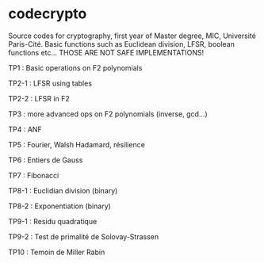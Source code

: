 # codecrypto
Source codes for cryptography, first year of Master degree, MIC, Université Paris-Cité. Basic functions such as Euclidean division, LFSR, boolean functions etc... THOSE ARE NOT SAFE IMPLEMENTATIONS!


TP1 : Basic operations on F2 polynomials

TP2-1 : LFSR using tables

TP2-2 : LFSR in F2

TP3 : more advanced ops on F2 polynomials (inverse, gcd...)

TP4 : ANF

TP5 : Fourier, Walsh Hadamard, résilience

TP6 : Entiers de Gauss

TP7 : Fibonacci

TP8-1 : Euclidian division (binary)

TP8-2 : Exponentiation (binary)

TP9-1 : Residu quadratique

TP9-2 : Test de primalité de Solovay-Strassen

TP10 : Temoin de Miller Rabin
